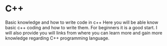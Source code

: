 # C++
Basic knowledge and how to write code in c++
Here you will be able know basic c++ coding and how to write them.
For beginners it is a good start.
I will also provide you will links from where you can learn more and gain more knowledge regarding C++ programming language.
